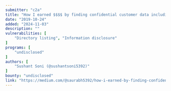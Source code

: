 ```yaml
---
submitter: "c2a"
title: "How I earned $$$$ by finding confidential customer data including plain-text passwords!"
date: "2019-10-24"
added: "2024-11-03"
description: ""
vulnerabilities: [
    "Directory listing", "Information disclosure"
]
programs: [
    "undisclosed"
]
authors: [
    "Sushant Soni (@sushantsoni5392)"
]
bounty: "undisclosed"
link: "https://medium.com/@saurabh5392/how-i-earned-by-finding-confidential-customer-data-including-plain-text-passwords-f93c4ce2631"
---
```




